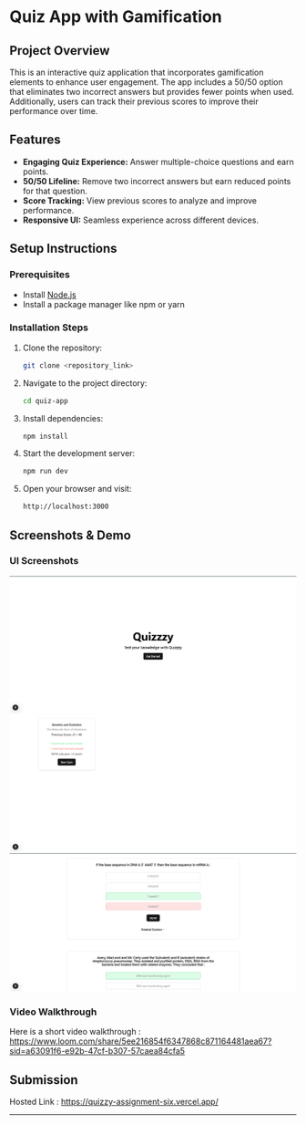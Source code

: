 # Quiz App with Gamification

## Project Overview

This is an interactive quiz application that incorporates gamification elements to enhance user engagement. The app includes a 50/50 option that eliminates two incorrect answers but provides fewer points when used. Additionally, users can track their previous scores to improve their performance over time.

## Features

- **Engaging Quiz Experience:** Answer multiple-choice questions and earn points.
- **50/50 Lifeline:** Remove two incorrect answers but earn reduced points for that question.
- **Score Tracking:** View previous scores to analyze and improve performance.
- **Responsive UI:** Seamless experience across different devices.

## Setup Instructions

### Prerequisites

- Install [Node.js](https://nodejs.org/)
- Install a package manager like npm or yarn

### Installation Steps

1. Clone the repository:
   ```sh
   git clone <repository_link>
   ```
2. Navigate to the project directory:
   ```sh
   cd quiz-app
   ```
3. Install dependencies:
   ```sh
   npm install
   ```
4. Start the development server:
   ```sh
   npm run dev
   ```
5. Open your browser and visit:
   ```sh
   http://localhost:3000
   ```

## Screenshots & Demo

### UI Screenshots

![alt text](<Screenshot 2025-02-01 222105.png>) ![alt text](<Screenshot 2025-02-01 222122.png>) ![alt text](<Screenshot 2025-02-01 222138.png>)

### Video Walkthrough

Here is a short video walkthrough : https://www.loom.com/share/5ee216854f6347868c871164481aea67?sid=a63091f6-e92b-47cf-b307-57caea84cfa5

## Submission

Hosted Link : https://quizzy-assignment-six.vercel.app/

---
